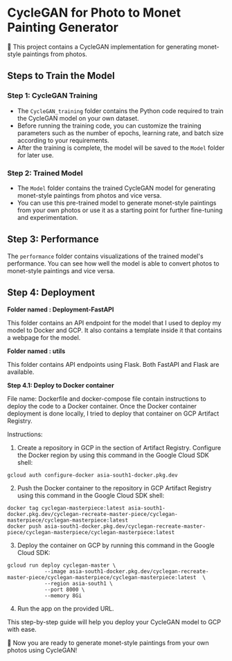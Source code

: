# CycleGAN for Photo to Monet Painting Generator

🎨 This project contains a CycleGAN implementation for generating monet-style paintings from photos. 

## Steps to Train the Model

### Step 1: CycleGAN Training
* The `CycleGAN_training` folder contains the Python code required to train the CycleGAN model on your own dataset.
* Before running the training code, you can customize the training parameters such as the number of epochs, learning rate, and batch size according to your requirements.
* After the training is complete, the model will be saved to the `Model` folder for later use.

### Step 2: Trained Model
* The `Model` folder contains the trained CycleGAN model for generating monet-style paintings from photos and vice versa.
* You can use this pre-trained model to generate monet-style paintings from your own photos or use it as a starting point for further fine-tuning and experimentation.

## Step 3: Performance

The `performance` folder contains visualizations of the trained model's performance. You can see how well the model is able to convert photos to monet-style paintings and vice versa.

## Step 4: Deployment

**Folder named : Deployment-FastAPI**

This folder contains an API endpoint for the model that I used to deploy my model to Docker and GCP. It also contains a template inside it that contains a webpage for the model.

**Folder named : utils**

This folder contains API endpoints using Flask. Both FastAPI and Flask are available.

**Step 4.1: Deploy to Docker container**

File name: Dockerfile and docker-compose file contain instructions to deploy the code to a Docker container. Once the Docker container deployment is done locally, I tried to deploy that container on GCP Artifact Registry.

Instructions:

1. Create a repository in GCP in the section of Artifact Registry. Configure the Docker region by using this command in the Google Cloud SDK shell:
```
gcloud auth configure-docker asia-south1-docker.pkg.dev
```
2. Push the Docker container to the repository in GCP Artifact Registry using this command in the Google Cloud SDK shell:
```
docker tag cyclegan-masterpiece:latest asia-south1-docker.pkg.dev/cyclegan-recreate-master-piece/cyclegan-masterpiece/cyclegan-masterpiece:latest 
docker push asia-south1-docker.pkg.dev/cyclegan-recreate-master-piece/cyclegan-masterpiece/cyclegan-masterpiece:latest
```
3. Deploy the container on GCP by running this command in the Google Cloud SDK:
```
gcloud run deploy cyclegan-master \
			--image asia-south1-docker.pkg.dev/cyclegan-recreate-master-piece/cyclegan-masterpiece/cyclegan-masterpiece:latest  \
			--region asia-south1 \
			--port 8000 \
			--memory 8Gi 
```
4. Run the app on the provided URL.


This step-by-step guide will help you deploy your CycleGAN model to GCP with ease.

🚀 Now you are ready to generate monet-style paintings from your own photos using CycleGAN!
